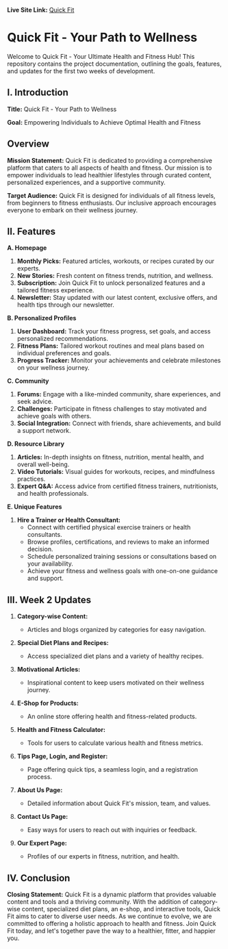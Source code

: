 **Live Site Link:** [Quick Fit](https://quick-fit-client.vercel.app/)

# Quick Fit - Your Path to Wellness

Welcome to Quick Fit - Your Ultimate Health and Fitness Hub! This repository contains the project documentation, outlining the goals, features, and updates for the first two weeks of development.

## I. Introduction

**Title:** Quick Fit - Your Path to Wellness

**Goal:** Empowering Individuals to Achieve Optimal Health and Fitness

## Overview

**Mission Statement:** Quick Fit is dedicated to providing a comprehensive platform that caters to all aspects of health and fitness. Our mission is to empower individuals to lead healthier lifestyles through curated content, personalized experiences, and a supportive community.

**Target Audience:** Quick Fit is designed for individuals of all fitness levels, from beginners to fitness enthusiasts. Our inclusive approach encourages everyone to embark on their wellness journey.

## II. Features

**A. Homepage**

1. **Monthly Picks:** Featured articles, workouts, or recipes curated by our experts.
2. **New Stories:** Fresh content on fitness trends, nutrition, and wellness.
3. **Subscription:** Join Quick Fit to unlock personalized features and a tailored fitness experience.
4. **Newsletter:** Stay updated with our latest content, exclusive offers, and health tips through our newsletter.

**B. Personalized Profiles**

1. **User Dashboard:** Track your fitness progress, set goals, and access personalized recommendations.
2. **Fitness Plans:** Tailored workout routines and meal plans based on individual preferences and goals.
3. **Progress Tracker:** Monitor your achievements and celebrate milestones on your wellness journey.

**C. Community**

1. **Forums:** Engage with a like-minded community, share experiences, and seek advice.
2. **Challenges:** Participate in fitness challenges to stay motivated and achieve goals with others.
3. **Social Integration:** Connect with friends, share achievements, and build a support network.

**D. Resource Library**

1. **Articles:** In-depth insights on fitness, nutrition, mental health, and overall well-being.
2. **Video Tutorials:** Visual guides for workouts, recipes, and mindfulness practices.
3. **Expert Q&A:** Access advice from certified fitness trainers, nutritionists, and health professionals.

**E. Unique Features**

1. **Hire a Trainer or Health Consultant:**
   - Connect with certified physical exercise trainers or health consultants.
   - Browse profiles, certifications, and reviews to make an informed decision.
   - Schedule personalized training sessions or consultations based on your availability.
   - Achieve your fitness and wellness goals with one-on-one guidance and support.

## III. Week 2 Updates

1. **Category-wise Content:**
   - Articles and blogs organized by categories for easy navigation.

2. **Special Diet Plans and Recipes:**
   - Access specialized diet plans and a variety of healthy recipes.

3. **Motivational Articles:**
   - Inspirational content to keep users motivated on their wellness journey.

4. **E-Shop for Products:**
   - An online store offering health and fitness-related products.

5. **Health and Fitness Calculator:**
   - Tools for users to calculate various health and fitness metrics.

6. **Tips Page, Login, and Register:**
   - Page offering quick tips, a seamless login, and a registration process.

7. **About Us Page:**
   - Detailed information about Quick Fit's mission, team, and values.

8. **Contact Us Page:**
   - Easy ways for users to reach out with inquiries or feedback.

9. **Our Expert Page:**
   - Profiles of our experts in fitness, nutrition, and health.

## IV. Conclusion

**Closing Statement:** Quick Fit is a dynamic platform that provides valuable content and tools and a thriving community. With the addition of category-wise content, specialized diet plans, an e-shop, and interactive tools, Quick Fit aims to cater to diverse user needs. As we continue to evolve, we are committed to offering a holistic approach to health and fitness. Join Quick Fit today, and let's together pave the way to a healthier, fitter, and happier you.

